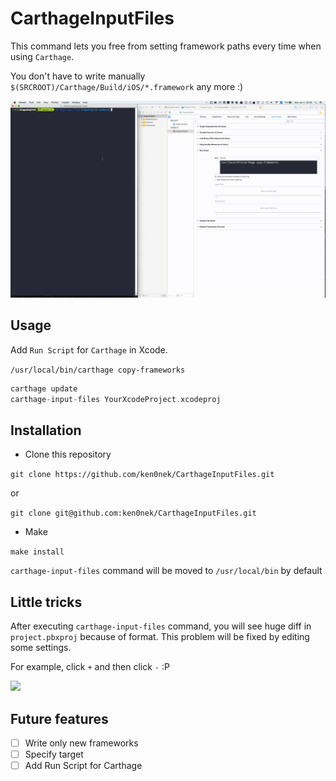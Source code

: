 # CarthageInputFiles

This command lets you free from setting framework paths every time when using `Carthage`.

You don't have to write manually `$(SRCROOT)/Carthage/Build/iOS/*.framework` any more :)

![](./Resources/usage.gif)

## Usage

Add `Run Script` for `Carthage` in Xcode.

`/usr/local/bin/carthage copy-frameworks`

```swift
carthage update
carthage-input-files YourXcodeProject.xcodeproj
```

## Installation

- Clone this repository

`git clone https://github.com/ken0nek/CarthageInputFiles.git`

or

`git clone git@github.com:ken0nek/CarthageInputFiles.git`

- Make

`make install`

`carthage-input-files` command will be moved to `/usr/local/bin` by default

## Little tricks

After executing `carthage-input-files` command, you will see huge diff in `project.pbxproj` because of format.
This problem will be fixed by editing some settings.

For example, click `+` and then click `-` :P

![](./Resources/work-around.gif)

## Future features

- [ ] Write only new frameworks
- [ ] Specify target
- [ ] Add Run Script for Carthage
